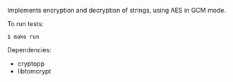 Implements encryption and decryption of strings, using AES in GCM mode.

To run tests:

```
$ make run
```

Dependencies:
- cryptopp
- libtomcrypt